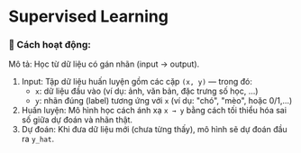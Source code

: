 # Supervised Learning
### 🧠 Cách hoạt động:
Mô tả: Học từ dữ liệu có gán nhãn (input → output).
1. Input: Tập dữ liệu huấn luyện gồm các cặp `(x, y)` — trong đó:
    - `x`: dữ liệu đầu vào (ví dụ: ảnh, văn bản, đặc trưng số học, ...)
    - `y`: nhãn đúng (label) tương ứng với `x` (ví dụ: "chó", "mèo", hoặc 0/1,...)
2. Huấn luyện: Mô hình học cách ánh xạ `x → y` bằng cách tối thiểu hóa sai số giữa dự đoán và nhãn thật.
3. Dự đoán: Khi đưa dữ liệu mới (chưa từng thấy), mô hình sẽ dự đoán đầu ra `y_hat`.


